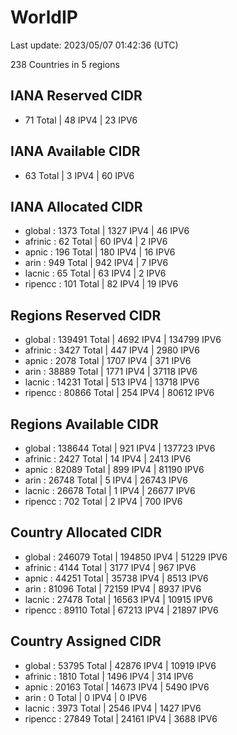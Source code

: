 # WorldIP

Last update: 2023/05/07 01:42:36 (UTC)

238 Countries in 5 regions

## IANA Reserved CIDR

- 71 Total | 48 IPV4 | 23 IPV6

## IANA Available CIDR

- 63 Total | 3 IPV4 | 60 IPV6

## IANA Allocated CIDR

- global : 1373 Total | 1327 IPV4 | 46 IPV6
- afrinic : 62 Total | 60 IPV4 | 2 IPV6
- apnic : 196 Total | 180 IPV4 | 16 IPV6
- arin : 949 Total | 942 IPV4 | 7 IPV6
- lacnic : 65 Total | 63 IPV4 | 2 IPV6
- ripencc : 101 Total | 82 IPV4 | 19 IPV6

## Regions Reserved CIDR

- global : 139491 Total | 4692 IPV4 | 134799 IPV6
- afrinic : 3427 Total | 447 IPV4 | 2980 IPV6
- apnic : 2078 Total | 1707 IPV4 | 371 IPV6
- arin : 38889 Total | 1771 IPV4 | 37118 IPV6
- lacnic : 14231 Total | 513 IPV4 | 13718 IPV6
- ripencc : 80866 Total | 254 IPV4 | 80612 IPV6

## Regions Available CIDR

- global : 138644 Total | 921 IPV4 | 137723 IPV6
- afrinic : 2427 Total | 14 IPV4 | 2413 IPV6
- apnic : 82089 Total | 899 IPV4 | 81190 IPV6
- arin : 26748 Total | 5 IPV4 | 26743 IPV6
- lacnic : 26678 Total | 1 IPV4 | 26677 IPV6
- ripencc : 702 Total | 2 IPV4 | 700 IPV6

## Country Allocated CIDR

- global : 246079 Total | 194850 IPV4 | 51229 IPV6
- afrinic : 4144 Total | 3177 IPV4 | 967 IPV6
- apnic : 44251 Total | 35738 IPV4 | 8513 IPV6
- arin : 81096 Total | 72159 IPV4 | 8937 IPV6
- lacnic : 27478 Total | 16563 IPV4 | 10915 IPV6
- ripencc : 89110 Total | 67213 IPV4 | 21897 IPV6

## Country Assigned CIDR

- global : 53795 Total | 42876 IPV4 | 10919 IPV6
- afrinic : 1810 Total | 1496 IPV4 | 314 IPV6
- apnic : 20163 Total | 14673 IPV4 | 5490 IPV6
- arin : 0 Total | 0 IPV4 | 0 IPV6
- lacnic : 3973 Total | 2546 IPV4 | 1427 IPV6
- ripencc : 27849 Total | 24161 IPV4 | 3688 IPV6
